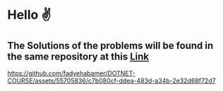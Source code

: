 # Hello ✌️
## The Solutions of the problems will be found in the same repository at this [Link](https://github.com/fadyehabamer/DOTNET-COURSE/tree/main/Day-00%20Problem%20Solving) 

https://github.com/fadyehabamer/DOTNET-COURSE/assets/55705836/c7b080cf-ddea-483d-a34b-2e32d68f72d7

